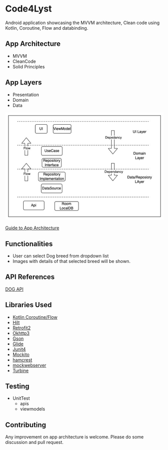 # Code4Lyst
Android application showcasing the MVVM architecture, Clean code using Kotlin, Coroutine, Flow and databinding. 


## App Architecture
* MVVM
* CleanCode
* Solid Principles

## App Layers
* Presentation
* Domain
* Data

![alt text](https://github.com/plabon/Code4Lyst/blob/main/app_architecture.jpg)

[Guide to App Architecture](https://developer.android.com/jetpack/guide)
## Functionalities
* User can select Dog breed from dropdown list
* Images with details of that selected breed will be shown.

## API References
[DOG API](https://www.thedogapi.com/)

## Libraries Used
* [Kotlin Coroutine/Flow](https://kotlinlang.org/docs/coroutines-overview.html)
* [Hilt](https://developer.android.com/training/dependency-injection/hilt-android)
* [Retrofit2](https://square.github.io/retrofit/)
* [Okhttp3](https://square.github.io/okhttp/4.x/okhttp/okhttp3/)
* [Gson](https://github.com/google/gson)
* [Glide](https://github.com/bumptech/glide)
* [Junit4](https://junit.org/junit4/)
* [Mockito](https://site.mockito.org/)
* [hamcrest](http://hamcrest.org/)
* [mockwebserver](https://github.com/square/okhttp/tree/master/mockwebserver)
* [Turbine](https://github.com/cashapp/turbine)

## Testing
* UnitTest
    * apis
    * viewmodels

## Contributing
Any improvement on app architecture is welcome. Please do some discussion and pull request. 
